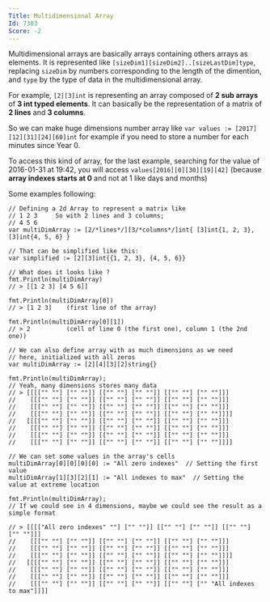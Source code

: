 ```yaml
---
Title: Multidimensional Array
Id: 7303
Score: -2
---
```

Multidimensional arrays are basically arrays containing others arrays as elements.
It is represented like `[sizeDim1][sizeDim2]..[sizeLastDim]type`, replacing `sizeDim` by numbers corresponding to the length of the dimention, and `type` by the type of data in the multidimensional array.

For example, `[2][3]int` is representing an array composed of **2 sub arrays** of **3 int typed elements**.
It can basically be the representation of a matrix of **2 lines** and **3 columns**.

So we can make huge dimensions number array like `var values := [2017][12][31][24][60]int` for example if you need to store a number for each minutes since Year 0.

To access this kind of array, for the last example, searching for the value of 2016-01-31 at 19:42, you will access `values[2016][0][30][19][42]` (because **array indexes starts at 0** and not at 1 like days and months)

Some examples following:

    // Defining a 2d Array to represent a matrix like
    // 1 2 3     So with 2 lines and 3 columns;
    // 4 5 6
    var multiDimArray := [2/*lines*/][3/*columns*/]int{ [3]int{1, 2, 3}, [3]int{4, 5, 6} }

    // That can be simplified like this:
    var simplified := [2][3]int{{1, 2, 3}, {4, 5, 6}}

    // What does it looks like ?
    fmt.Println(multiDimArray)
    // > [[1 2 3] [4 5 6]]

    fmt.Println(multiDimArray[0])
    // > [1 2 3]    (first line of the array)

    fmt.Println(multiDimArray[0][1])
    // > 2          (cell of line 0 (the first one), column 1 (the 2nd one))

<!-- break -->

    // We can also define array with as much dimensions as we need
    // here, initialized with all zeros
    var multiDimArray := [2][4][3][2]string{}

    fmt.Println(multiDimArray);
    // Yeah, many dimensions stores many data
    // > [[[["" ""] ["" ""]] [["" ""] ["" ""]] [["" ""] ["" ""]]]
    //    [[["" ""] ["" ""]] [["" ""] ["" ""]] [["" ""] ["" ""]]]
    //    [[["" ""] ["" ""]] [["" ""] ["" ""]] [["" ""] ["" ""]]]
    //    [[["" ""] ["" ""]] [["" ""] ["" ""]] [["" ""] ["" ""]]]]
    //   [[[["" ""] ["" ""]] [["" ""] ["" ""]] [["" ""] ["" ""]]]
    //    [[["" ""] ["" ""]] [["" ""] ["" ""]] [["" ""] ["" ""]]]
    //    [[["" ""] ["" ""]] [["" ""] ["" ""]] [["" ""] ["" ""]]]
    //    [[["" ""] ["" ""]] [["" ""] ["" ""]] [["" ""] ["" ""]]]]

<!-- break -->
    // We can set some values in the array's cells
    multiDimArray[0][0][0][0] := "All zero indexes"  // Setting the first value
    multiDimArray[1][3][2][1] := "All indexes to max"  // Setting the value at extreme location

    fmt.Println(multiDimArray);
    // If we could see in 4 dimensions, maybe we could see the result as a simple format

    // > [[[["All zero indexes" ""] ["" ""]] [["" ""] ["" ""]] [["" ""] ["" ""]]]
    //    [[["" ""] ["" ""]] [["" ""] ["" ""]] [["" ""] ["" ""]]]
    //    [[["" ""] ["" ""]] [["" ""] ["" ""]] [["" ""] ["" ""]]]
    //    [[["" ""] ["" ""]] [["" ""] ["" ""]] [["" ""] ["" ""]]]]
    //   [[[["" ""] ["" ""]] [["" ""] ["" ""]] [["" ""] ["" ""]]]
    //    [[["" ""] ["" ""]] [["" ""] ["" ""]] [["" ""] ["" ""]]]
    //    [[["" ""] ["" ""]] [["" ""] ["" ""]] [["" ""] ["" ""]]]
    //    [[["" ""] ["" ""]] [["" ""] ["" ""]] [["" ""] ["" "All indexes to max"]]]]
